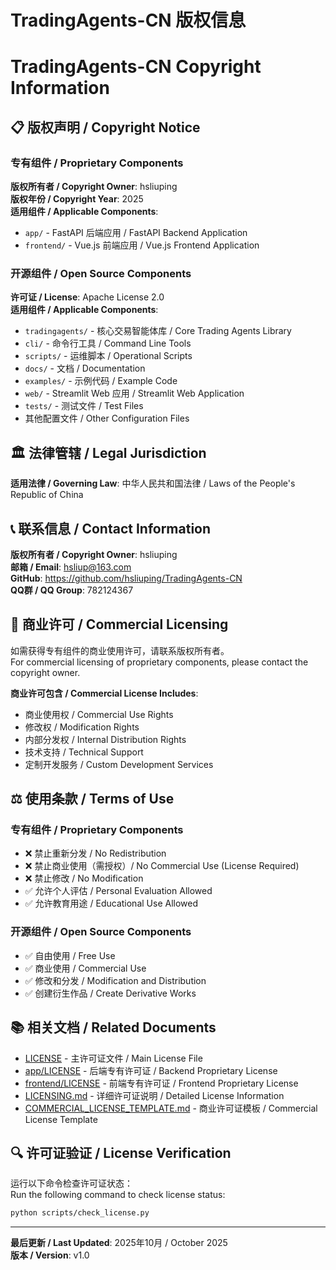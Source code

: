 # TradingAgents-CN 版权信息
# TradingAgents-CN Copyright Information

## 📋 版权声明 / Copyright Notice

### 专有组件 / Proprietary Components

**版权所有者 / Copyright Owner**: hsliuping  
**版权年份 / Copyright Year**: 2025  
**适用组件 / Applicable Components**:
- `app/` - FastAPI 后端应用 / FastAPI Backend Application
- `frontend/` - Vue.js 前端应用 / Vue.js Frontend Application

### 开源组件 / Open Source Components

**许可证 / License**: Apache License 2.0  
**适用组件 / Applicable Components**:
- `tradingagents/` - 核心交易智能体库 / Core Trading Agents Library
- `cli/` - 命令行工具 / Command Line Tools
- `scripts/` - 运维脚本 / Operational Scripts
- `docs/` - 文档 / Documentation
- `examples/` - 示例代码 / Example Code
- `web/` - Streamlit Web 应用 / Streamlit Web Application
- `tests/` - 测试文件 / Test Files
- 其他配置文件 / Other Configuration Files

## 🏛️ 法律管辖 / Legal Jurisdiction

**适用法律 / Governing Law**: 中华人民共和国法律 / Laws of the People's Republic of China

## 📞 联系信息 / Contact Information

**版权所有者 / Copyright Owner**: hsliuping  
**邮箱 / Email**: hsliup@163.com  
**GitHub**: https://github.com/hsliuping/TradingAgents-CN  
**QQ群 / QQ Group**: 782124367  

## 💼 商业许可 / Commercial Licensing

如需获得专有组件的商业使用许可，请联系版权所有者。  
For commercial licensing of proprietary components, please contact the copyright owner.

**商业许可包含 / Commercial License Includes**:
- 商业使用权 / Commercial Use Rights
- 修改权 / Modification Rights
- 内部分发权 / Internal Distribution Rights
- 技术支持 / Technical Support
- 定制开发服务 / Custom Development Services

## ⚖️ 使用条款 / Terms of Use

### 专有组件 / Proprietary Components
- ❌ 禁止重新分发 / No Redistribution
- ❌ 禁止商业使用（需授权）/ No Commercial Use (License Required)
- ❌ 禁止修改 / No Modification
- ✅ 允许个人评估 / Personal Evaluation Allowed
- ✅ 允许教育用途 / Educational Use Allowed

### 开源组件 / Open Source Components
- ✅ 自由使用 / Free Use
- ✅ 商业使用 / Commercial Use
- ✅ 修改和分发 / Modification and Distribution
- ✅ 创建衍生作品 / Create Derivative Works

## 📚 相关文档 / Related Documents

- [LICENSE](./LICENSE) - 主许可证文件 / Main License File
- [app/LICENSE](./app/LICENSE) - 后端专有许可证 / Backend Proprietary License
- [frontend/LICENSE](./frontend/LICENSE) - 前端专有许可证 / Frontend Proprietary License
- [LICENSING.md](./LICENSING.md) - 详细许可证说明 / Detailed License Information
- [COMMERCIAL_LICENSE_TEMPLATE.md](./COMMERCIAL_LICENSE_TEMPLATE.md) - 商业许可证模板 / Commercial License Template

## 🔍 许可证验证 / License Verification

运行以下命令检查许可证状态：  
Run the following command to check license status:

```bash
python scripts/check_license.py
```

---

**最后更新 / Last Updated**: 2025年10月 / October 2025  
**版本 / Version**: v1.0
